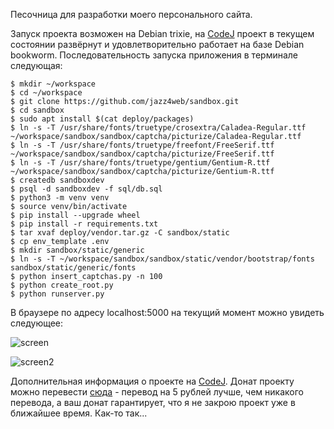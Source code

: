 Песочница для разработки моего персонального сайта.

Запуск проекта возможен на Debian trixie, на [CodeJ](https://codej.ru/) проект
в текущем состоянии развёрнут и удовлетворительно работает на базе Debian
bookworm. Последовательность запуска приложения в терминале следующая:

```
$ mkdir ~/workspace
$ cd ~/workspace
$ git clone https://github.com/jazz4web/sandbox.git
$ cd sandbox
$ sudo apt install $(cat deploy/packages)
$ ln -s -T /usr/share/fonts/truetype/crosextra/Caladea-Regular.ttf ~/workspace/sandbox/sandbox/captcha/picturize/Caladea-Regular.ttf
$ ln -s -T /usr/share/fonts/truetype/freefont/FreeSerif.ttf ~/workspace/sandbox/sandbox/captcha/picturize/FreeSerif.ttf
$ ln -s -T /usr/share/fonts/truetype/gentium/Gentium-R.ttf ~/workspace/sandbox/sandbox/captcha/picturize/Gentium-R.ttf
$ createdb sandboxdev
$ psql -d sandboxdev -f sql/db.sql
$ python3 -m venv venv
$ source venv/bin/activate
$ pip install --upgrade wheel
$ pip install -r requirements.txt
$ tar xvaf deploy/vendor.tar.gz -C sandbox/static
$ cp env_template .env
$ mkdir sandbox/static/generic
$ ln -s -T ~/workspace/sandbox/sandbox/static/vendor/bootstrap/fonts sandbox/static/generic/fonts
$ python insert_captchas.py -n 100
$ python create_root.py
$ python runserver.py
```
В браузере по адресу localhost:5000 на текущий момент можно увидеть следующее:

![screen](https://codej.ru/picture/4f85NiuXF2.jpg)

![screen2](https://codej.ru/picture/mJzCzMLNn4.jpg)

Дополнительная информация о проекте на [CodeJ](https://codej.ru/8ffdIqY4). Донат проекту можно перевести [сюда](https://yoomoney.ru/to/410015590807463) - перевод на 5 рублей лучше, чем никакого перевода, а ваш донат гарантирует, что я не закрою проект уже в ближайшее время. Как-то так...
